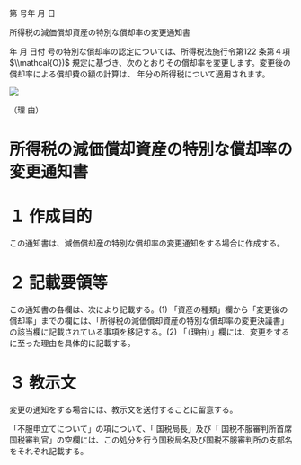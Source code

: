 第 号年 月 日

所得税の減価償却資産の特別な償却率の変更通知書

年 月 日付 号の特別な償却率の認定については、所得税法施行令第122 条第４項 $\\mathcal{O})$ 規定に基づき、次のとおりその償却率を変更します。変更後の償却率による償却費の額の計算は、 年分の所得税について適用されます。

![](https://www.nta.go.jp/tmp/df227571-0b2b-43ae-b12e-eef5a704f4bd/images/f35b1145dbbb2c46819faa450ad0aeca63f065edb2b7896a7b4f1282a12af1db.jpg)

（理 由）

# 所得税の減価償却資産の特別な償却率の変更通知書

# １ 作成目的

この通知書は、減価償却産の特別な償却率の変更通知をする場合に作成する。

# ２ 記載要領等

この通知書の各欄は、次により記載する。(1) 「資産の種類」欄から「変更後の償却率」までの欄には、「所得税の減価償却資産の特別な償却率の変更決議書」の該当欄に記載されている事項を移記する。(2) 「（理由）」欄には、変更をするに至った理由を具体的に記載する。

# ３ 教示文

変更の通知をする場合には、教示文を送付することに留意する。

「不服申立てについて」の項について、「 国税局長」及び「 国税不服審判所首席国税審判官」の空欄には、この処分を行う国税局名及び国税不服審判所の支部名をそれぞれ記載する。